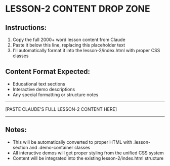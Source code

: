 # LESSON-2 CONTENT DROP ZONE

## Instructions:
1. Copy the full 2000+ word lesson content from Claude
2. Paste it below this line, replacing this placeholder text
3. I'll automatically format it into the lesson-2/index.html with proper CSS classes

## Content Format Expected:
- Educational text sections
- Interactive demo descriptions
- Any special formatting or structure notes

---

[PASTE CLAUDE'S FULL LESSON-2 CONTENT HERE]

---

## Notes:
- This will be automatically converted to proper HTML with .lesson-section and .demo-container classes
- All interactive demos will get proper styling from the unified CSS system
- Content will be integrated into the existing lesson-2/index.html structure
